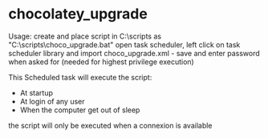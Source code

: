 # chocolatey_upgrade
Usage: create and place script in C:\scripts as "C:\scripts\choco_upgrade.bat"
open task scheduler, left click on task scheduler library and import choco_upgrade.xml - save and enter password when asked for (needed for highest privilege execution)

This Scheduled task will execute the script:
- At startup
- At login of any user
- When the computer get out of sleep

the script will only be executed when a connexion is available
